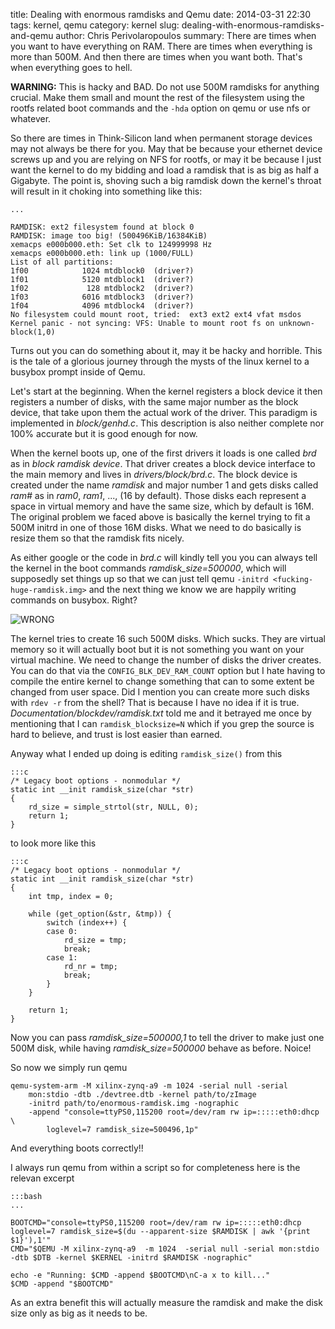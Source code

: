 title: Dealing with enormous ramdisks and Qemu
date: 2014-03-31 22:30
tags: kernel, qemu
category: kernel
slug: dealing-with-enormous-ramdisks-and-qemu
author: Chris Perivolaropoulos
summary: There are times when you want to have everything on RAM. There are times when everything is more than 500M. And then there are times when you want both. That's when everything goes to hell.

**WARNING:** This is hacky and BAD. Do not use 500M ramdisks for
anything crucial. Make them small and mount the rest of the filesystem
using the rootfs related boot commands and the `-hda` option on qemu
or use nfs or whatever.

So there are times in Think-Silicon land when permanent storage
devices may not always be there for you. May that be because your
ethernet device screws up and you are relying on NFS for rootfs, or
may it be because I just want the kernel to do my bidding and load a
ramdisk that is as big as half a Gigabyte. The point is, shoving such
a big ramdisk down the kernel's throat will result in it choking into
something like this:

	...

	RAMDISK: ext2 filesystem found at block 0
	RAMDISK: image too big! (500496KiB/16384KiB)
	xemacps e000b000.eth: Set clk to 124999998 Hz
	xemacps e000b000.eth: link up (1000/FULL)
	List of all partitions:
	1f00            1024 mtdblock0  (driver?)
	1f01            5120 mtdblock1  (driver?)
	1f02             128 mtdblock2  (driver?)
	1f03            6016 mtdblock3  (driver?)
	1f04            4096 mtdblock4  (driver?)
	No filesystem could mount root, tried:  ext3 ext2 ext4 vfat msdos
	Kernel panic - not syncing: VFS: Unable to mount root fs on unknown-block(1,0)

Turns out you can do something about it, may it be hacky and
horrible. This is the tale of a glorious journey through the mysts of
the linux kernel to a busybox prompt inside of Qemu.

Let's start at the beginning. When the kernel registers a block device
it then registers a number of disks, with the same major number as the
block device, that take upon them the actual work of the driver. This
paradigm is implemented in _block/genhd.c_. This description is also
neither complete nor 100% accurate but it is good enough for now.

When the kernel boots up, one of the first drivers it loads is one
called _brd_ as in _block ramdisk device_. That driver creates a block
device interface to the main memory and lives in
_drivers/block/brd.c_. The block device is created under the name
_ramdisk_ and major number 1 and gets disks called _ram#_ as in
_ram0_, _ram1_, ..., (16 by default). Those disks each represent a
space in virtual memory and have the same size, which by default is
16M. The original problem we faced above is basically the kernel
trying to fit a 500M initrd in one of those 16M disks. What we need to
do basically is resize them so that the ramdisk fits nicely.

As either google or the code in _brd.c_ will kindly tell you you can
always tell the kernel in the boot commands _ramdisk\_size=500000_,
which will supposedly set things up so that we can just tell qemu
`-initrd <fucking-huge-ramdisk.img>` and the next thing we know we are
happily writing commands on busybox. Right?

![WRONG](http://www.themistermen.co.uk/images/MrWrong.jpg)

The kernel tries to create 16 such 500M disks. Which sucks. They are
virtual memory so it will actually boot but it is not something you
want on your virtual machine. We need to change the number of disks
the driver creates. You can do that via the `CONFIG_BLK_DEV_RAM_COUNT`
option but I hate having to compile the entire kernel to change
something that can to some extent be changed from user space. Did I
mention you can create more such disks with `rdev -r` from the shell?
That is because I have no idea if it is
true. _Documentation/blockdev/ramdisk.txt_ told me and it betrayed me
once by mentioning that I can `ramdisk_blocksize=N` which if you grep
the source is hard to believe, and trust is lost easier than earned.

Anyway what I ended up doing is editing `ramdisk_size()` from this

	:::c
	/* Legacy boot options - nonmodular */
	static int __init ramdisk_size(char *str)
	{
		rd_size = simple_strtol(str, NULL, 0);
		return 1;
	}

to look more like this

	:::c
    /* Legacy boot options - nonmodular */
    static int __init ramdisk_size(char *str)
    {
    	int tmp, index = 0;

    	while (get_option(&str, &tmp)) {
    		switch (index++) {
    		case 0:
    			rd_size = tmp;
    			break;
    		case 1:
    			rd_nr = tmp;
    			break;
    		}
    	}

    	return 1;
    }

Now you can pass _ramdisk\_size=500000,1_ to tell the driver to make
just one 500M disk, while having _ramdisk\_size=500000_ behave as
before. Noice!

So now we simply run qemu

	qemu-system-arm -M xilinx-zynq-a9 -m 1024 -serial null -serial
		mon:stdio -dtb ./devtree.dtb -kernel path/to/zImage
		-initrd path/to/enormous-ramdisk.img -nographic
		-append "console=ttyPS0,115200 root=/dev/ram rw ip=:::::eth0:dhcp \
			loglevel=7 ramdisk_size=500496,1p"

And everything boots correctly!!

I always run qemu from within a script so for completeness here is the
relevan excerpt

	:::bash
	...

	BOOTCMD="console=ttyPS0,115200 root=/dev/ram rw ip=:::::eth0:dhcp loglevel=7 ramdisk_size=$(du --apparent-size $RAMDISK | awk '{print $1}'),1'"
	CMD="$QEMU -M xilinx-zynq-a9  -m 1024  -serial null -serial mon:stdio -dtb $DTB -kernel $KERNEL -initrd $RAMDISK -nographic"

	echo -e "Running: $CMD -append $BOOTCMD\nC-a x to kill..."
	$CMD -append "$BOOTCMD"

As an extra benefit this will actually measure the ramdisk and make
the disk size only as big as it needs to be.
